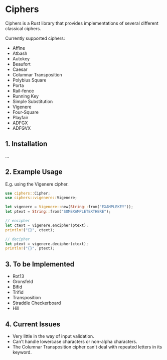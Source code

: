 # Ciphers
Ciphers is a Rust library that provides implementations of several different
classical ciphers.

Currently supported ciphers:
 * Affine
 * Atbash
 * Autokey
 * Beaufort
 * Caesar
 * Columnar Transposition
 * Polybius Square
 * Porta
 * Rail-fence
 * Running Key
 * Simple Substitution
 * Vigenere
 * Four-Square
 * Playfair
 * ADFGX
 * ADFGVX

## 1. Installation
...

## 2. Example Usage

E.g. using the Vigenere cipher.
```rust
use ciphers::Cipher;
use ciphers::vigenere::Vigenere;

let vigenere = Vigenere::new(String::from("EXAMPLEKEY"));
let ptext = String::from("SOMEXAMPLETEXTHERE");

// encipher
let ctext = vigenere.encipher(ptext);
println!("{}", ctext);

// decipher
let ptext = vigenere.decipher(ctext);
println!("{}", ptext);
```

## 3. To be Implemented
 * Rot13
 * Gronsfeld
 * Bifid
 * Trifid
 * Transposition
 * Straddle Checkerboard
 * Hill

## 4. Current Issues

 * Very little in the way of input validation.
 * Can't handle lowercase characters or non-alpha characters.
 * The Columnar Transposition cipher can't deal with repeated letters in its
   keyword.